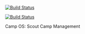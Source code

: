 [![Build Status](https://travis-ci.org/sl2017/campos.svg)](https://travis-ci.org/sl2017/campos)

[![Build Status](http://runbot.steingabelgaard.dk/runbot/badge/flat/8/8.0.svg)](http://runbot.steingabelgaard.dk/runbot)

Camp OS: Scout Camp Management
